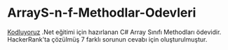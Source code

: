 # ArrayS-n-f-Methodlar-Odevleri
[Kodluyoruz](https://app.patika.dev/) .Net eğitimi için hazırlanan C# Array Sınıfı Methodları ödevidir. HackerRank'ta çözülmüş 7 farklı sorunun cevabı için oluşturulmuştur.
